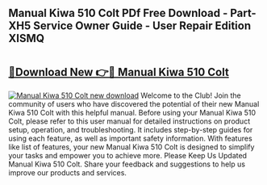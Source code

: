 ## Manual Kiwa 510 Colt PDf Free Download - Part-XH5 Service Owner Guide - User Repair Edition XISMQ

# <h2><a href="http://bc47994.oget.top/?id=Manual+Kiwa+510+Colt">🔗Download New 👉🔴 Manual Kiwa 510 Colt</a></h2>

[![Manual Kiwa 510 Colt new download](https://i.imgur.com/5g1atiW.png)](http://bc47994.oget.top/?id=Manual+Kiwa+510+Colt)
Welcome to the Club! Join the community of users who have discovered the potential of their new Manual Kiwa 510 Colt with this helpful manual. Before using your Manual Kiwa 510 Colt, please refer to this user manual for detailed instructions on product setup, operation, and troubleshooting. It includes step-by-step guides for using each feature, as well as important safety information. With features like list of features, your new Manual Kiwa 510 Colt is designed to simplify your tasks and empower you to achieve more. Please Keep Us Updated Manual Kiwa 510 Colt. Share your feedback and suggestions to help us improve our products and services.
